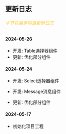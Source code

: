 ## 更新日志
<h6 style="color: #ffcf3f">本节将展示项目更新日志</h6>

#### 2024-05-26
- 开发: Table选择器组件
- 更新: 优化部分组件

#### 2024-05-24
- 开发: Select选择器组件

- 开发: Message消息组件

- 更新: 优化部分组件
#### 2024-05-17
- 初始化项目工程

<!-- 底部导航 -->
<script setup>
    import BottomTabs from '../../../src/components/bottom_tabs.vue'
</script>

<BottomTabs up="Ananas" down="Dev" />
